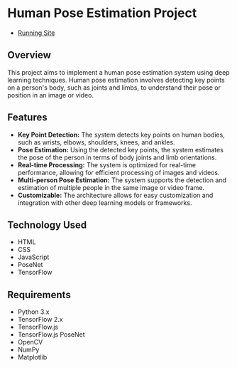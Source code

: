 # Human Pose Estimation Project

- [Running Site](https://khushichoudhary1020.github.io/pose_detection/)


## Overview
This project aims to implement a human pose estimation system using deep learning techniques. Human pose estimation involves detecting key points on a person's body, such as joints and limbs, to understand their pose or position in an image or video.

## Features
- **Key Point Detection:** The system detects key points on human bodies, such as wrists, elbows, shoulders, knees, and ankles.
- **Pose Estimation:** Using the detected key points, the system estimates the pose of the person in terms of body joints and limb orientations.
- **Real-time Processing:** The system is optimized for real-time performance, allowing for efficient processing of images and videos.
- **Multi-person Pose Estimation:** The system supports the detection and estimation of multiple people in the same image or video frame.
- **Customizable:** The architecture allows for easy customization and integration with other deep learning models or frameworks.

## Technology Used
- HTML
- CSS
- JavaScript
- PoseNet
- TensorFlow

## Requirements
- Python 3.x
- TensorFlow 2.x
- TensorFlow.js
- TensorFlow.js PoseNet
- OpenCV
- NumPy
- Matplotlib